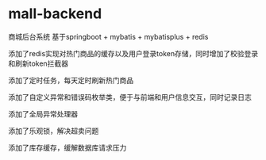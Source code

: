 # mall-backend
商城后台系统 基于springboot + mybatis + mybatisplus + redis 

添加了redis实现对热门商品的缓存以及用户登录token存储，同时增加了校验登录和刷新token拦截器

添加了定时任务，每天定时刷新热门商品

添加了自定义异常和错误码枚举类，便于与前端和用户信息交互，同时记录日志

添加了全局异常处理器

添加了乐观锁，解决超卖问题

添加了库存缓存，缓解数据库请求压力


